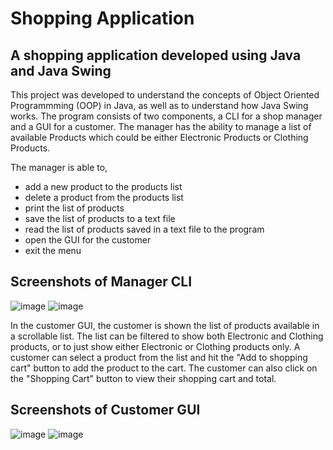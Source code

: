 # Shopping Application

## A shopping application developed using Java and Java Swing

This project was developed to understand the concepts of Object Oriented Programmming (OOP) in Java, as well as to 
understand how Java Swing works. The program consists of two components, a CLI for a shop manager and a GUI for a
customer. The manager has the ability to manage a list of available Products which could be either Electronic Products 
or Clothing Products. 

The manager is able to,
* add a new product to the products list
* delete a product from the products list
* print the list of products
* save the list of products to a text file
* read the list of products saved in a text file to the program
* open the GUI for the customer
* exit the menu

## Screenshots of Manager CLI


![image](https://github.com/inuksperera/onlineShoppingAppJava/assets/110172780/b1a327b1-b877-4951-abea-363d480e1148)
![image](https://github.com/inuksperera/onlineShoppingAppJava/assets/110172780/586848d9-0e81-447f-ad1c-f266117e58e6)


In the customer GUI, the customer is shown the list of products available in a scrollable list. The list can be filtered
to show both Electronic and Clothing products, or to just show either Electronic or Clothing products only. A customer can
select a product from the list and hit the "Add to shopping cart" button to add the product to the cart. The customer can 
also click on the "Shopping Cart" button to view their shopping cart and total.

## Screenshots of Customer GUI

![image](https://github.com/inuksperera/onlineShoppingAppJava/assets/110172780/0731561e-2672-42b3-b950-49f51de42ebe)
![image](https://github.com/inuksperera/onlineShoppingAppJava/assets/110172780/139b8724-21df-42a4-a30d-1bf13cfe2ba2)

